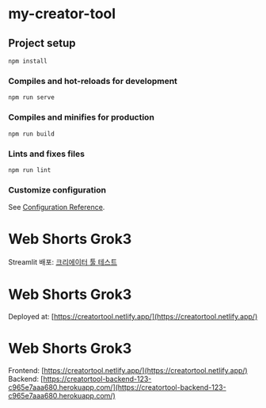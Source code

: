 # my-creator-tool

## Project setup
```
npm install
```

### Compiles and hot-reloads for development
```
npm run serve
```

### Compiles and minifies for production
```
npm run build
```

### Lints and fixes files
```
npm run lint
```

### Customize configuration
See [Configuration Reference](https://cli.vuejs.org/config/).

# Web Shorts Grok3
Streamlit 배포: [크리에이터 툴 테스트](https://webshortsgrok3-jvkhzwd6dgclluwktmax7q.streamlit.app/)


# Web Shorts Grok3
Deployed at: [https://creatortool.netlify.app/](https://creatortool.netlify.app/)

# Web Shorts Grok3
Frontend: [https://creatortool.netlify.app/](https://creatortool.netlify.app/)
Backend: [https://creatortool-backend-123-c965e7aaa680.herokuapp.com/](https://creatortool-backend-123-c965e7aaa680.herokuapp.com/)